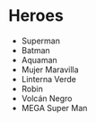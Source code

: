 # Heroes

* Superman
* Batman
* Aquaman
* Mujer Maravilla
* Linterna Verde
* Robin
* Volcán Negro
* MEGA Super Man
